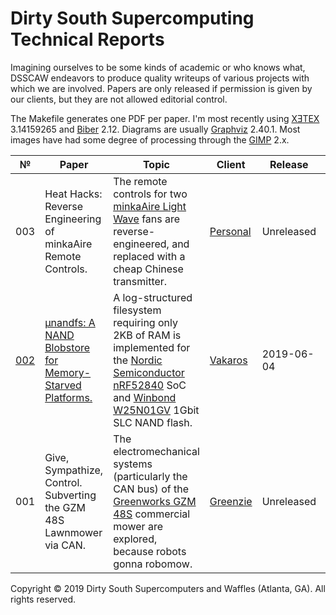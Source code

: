 # Dirty South Supercomputing Technical Reports

Imagining ourselves to be some kinds of academic or who knows what, DSSCAW
endeavors to produce quality writeups of various projects with which we are
involved. Papers are only released if permission is given by our clients, but
they are not allowed editorial control.

The Makefile generates one PDF per paper. I'm most recently using
[XƎTEX](https://tug.org/xetex/) 3.14159265 and
[Biber](http://biblatex-biber.sourceforge.net/) 2.12. Diagrams are usually [Graphviz](https://www.graphviz.org/) 2.40.1.
Most images have had some degree of processing through the [GIMP](https://www.gimp.org/) 2.x.

| № | Paper | Topic | Client | Release | DOI |
|---|-------|-------|--------|---------|-----|
|003|Heat Hacks: Reverse Engineering of minkaAire Remote Controls.|The remote controls for two [minkaAire Light Wave](https://www.minkagroup.net/f844-sl.html) fans are reverse-engineered, and replaced with a cheap Chinese transmitter.|[Personal](https://nick-black.com/dankwiki/index.php/Hack_on)|Unreleased|
|[002](http://dx.doi.org/10.13140/RG.2.2.20418.43202)|[µnandfs: A NAND Blobstore for Memory-Starved Platforms.](https://dsscaw.com/techreports/002-µnandfs.pdf)|A log-structured filesystem requiring only 2KB of RAM is implemented for the [Nordic Semiconductor nRF52840](https://www.nordicsemi.com/?sc_itemid=%7B2DC10BA5-A76E-40F8-836E-E2FC65803A71%7D) SoC and [Winbond W25N01GV](https://www.winbond.com/hq/product/code-storage-flash-memory/serial-nand-flash/index.html?__locale=en&partNo=W25N01GV) 1Gbit SLC NAND flash.|[Vakaros](https://www.vakaros.com/)|2019-06-04|
|001|Give, Sympathize, Control. Subverting the GZM 48S Lawnmower via CAN.|The electromechanical systems (particularly the CAN bus) of the [Greenworks GZM 48S](http://dev.greenworkscommercial.com/shop-by-tool/lithium-z-48-inch-stand-on-mower) commercial mower are explored, because robots gonna robomow.|[Greenzie](https://www.greenzie.co/)|Unreleased|

Copyright © 2019 Dirty South Supercomputers and Waffles (Atlanta, GA). All rights reserved.
